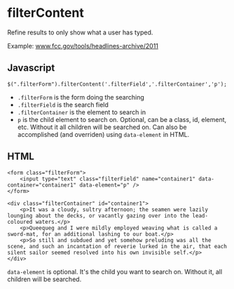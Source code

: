 filterContent
=============

Refine results to only show what a user has typed.

Example: www.fcc.gov/tools/headlines-archive/2011

Javascript
----------

	$(".filterForm").filterContent('.filterField','.filterContainer','p');

- `.filterForm` is the form doing the searching
- `.filterField` is the search field
- `.filterContainer` is the element to search in
- `p` is the child element to search on. Optional, can be a class, id, element, etc. Without it all children will be searched on. Can also be accomplished (and overriden) using `data-element` in HTML.

HTML
----

	<form class="filterForm">
		<input type="text" class="filterField" name="container1" data-container="container1" data-element="p" />
	</form>

	<div class="filterContainer" id="container1">
		<p>It was a cloudy, sultry afternoon; the seamen were lazily lounging about the decks, or vacantly gazing over into the lead-coloured waters.</p>
		<p>Queequeg and I were mildly employed weaving what is called a sword-mat, for an additional lashing to our boat.</p>
		<p>So still and subdued and yet somehow preluding was all the scene, and such an incantation of reverie lurked in the air, that each silent sailor seemed resolved into his own invisible self.</p>
	</div>

`data-element` is optional. It's the child you want to search on. Without it, all children will be searched.